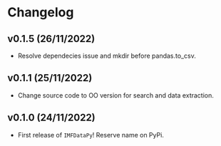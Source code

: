 # Changelog

<!--next-version-placeholder-->
## v0.1.5 (26/11/2022)

- Resolve dependecies issue and mkdir before pandas.to_csv.

## v0.1.1 (25/11/2022)

- Change source code to OO version for search and data extraction.

## v0.1.0 (24/11/2022)

- First release of `IMFDataPy`! Reserve name on PyPi.